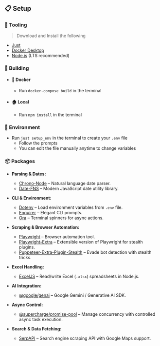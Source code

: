 ## 📋 Setup

### 🔧 Tooling
> Download and Install the following

- [Just](https://just.systems/man/en/)
- [Docker Desktop](https://docs.docker.com/get-started/get-docker/)
- [Node.js](https://nodejs.org/en/download) (LTS recommended)

### 🧱 Building

- #### 🐳 Docker
  - Run `docker-compose build` in the terminal

- #### 🏠 Local
  - Run `npm install` in the terminal

### 🌳 Environment

- Run `just setup_env` in the terminal to create your `.env` file
  - Follow the prompts
  - You can edit the file manually anytime to change variables

### 📦 Packages

- **Parsing & Dates:**

  - [Chrono-Node](https://www.npmjs.com/package/chrono-node) – Natural language date parser.
  - [Date-FNS](https://www.npmjs.com/package/date-fns) – Modern JavaScript date utility library.

- **CLI & Environment:**

  - [Dotenv](https://www.npmjs.com/package/dotenv) – Load environment variables from `.env` file.
  - [Enquirer](https://www.npmjs.com/package/enquirer) – Elegant CLI prompts.
  - [Ora](https://www.npmjs.com/package/ora) – Terminal spinners for async actions.

- **Scraping & Browser Automation:**

  - [Playwright](https://www.npmjs.com/package/playwright) – Browser automation tool.
  - [Playwright-Extra](https://www.npmjs.com/package/playwright-extra) – Extensible version of Playwright for stealth plugins.
  - [Puppeteer-Extra-Plugin-Stealth](https://www.npmjs.com/package/puppeteer-extra-plugin-stealth) – Evade bot detection with stealth tricks.

- **Excel Handling:**

  - [ExcelJS](https://www.npmjs.com/package/exceljs) – Read/write Excel (`.xlsx`) spreadsheets in Node.js.

- **AI Integration:**

  - [@google/genai](https://www.npmjs.com/package/@google/genai) – Google Gemini / Generative AI SDK.

- **Async Control:**

  - [@supercharge/promise-pool](https://www.npmjs.com/package/@supercharge/promise-pool) – Manage concurrency with controlled async task execution.

- **Search & Data Fetching:**
  - [SerpAPI](https://www.npmjs.com/package/serpapi) – Search engine scraping API with Google Maps support.
